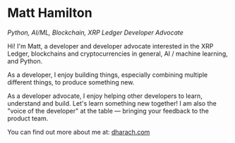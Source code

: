 # Matt Hamilton

*Python, AI/ML, Blockchain, XRP Ledger Developer Advocate*

Hi! I'm Matt, a developer and developer advocate interested in the XRP Ledger, blockchains and cryptocurrencies in general, AI / machine learning, and Python.

As a developer, I enjoy building things, especially combining multiple different things, to produce something new.

As a developer advocate, I enjoy helping other developers to learn, understand and build. Let's learn something new together! I am also the "voice of the developer" at the table — bringing your feedback to the product team.

You can find out more about me at: [dharach.com](https://www.dharach.com)
